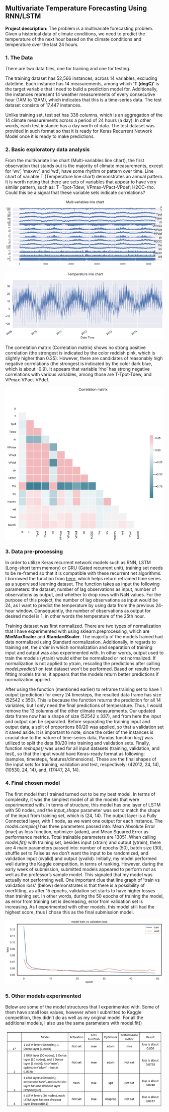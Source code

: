 ## Multivariate Temperature Forecasting Using RNN/LSTM 

**Project description:** The problem is a multivariate forecasting problem. Given a historical data of climate conditions, we need to predict the temperature of the next hour based on the climate conditions and temperature over the last 24 hours.

### 1. The Data
There are two data files, one for training and one for testing.

The training dataset has 52,566 instances, across 14 variables, excluding datetime. Each instance has 14 measurements, among which **‘T (degC)’** is the target variable that I need to build a prediction model for. Additionally, the instances represent 14 weather measurements of every consecutive hour (1AM to 12AM), which indicates that this is a time-series data. The test dataset consists of 17,447 instances. 

Unlike training set, test set has 336 columns, which is an aggregation of the 14 climate measurements across a period of 24 hours (a day). In other words, each test instance has a day worth of data. The test dataset was provided in such format so that it is ready for Keras Recurrent Network Model once it is ready to make predictions.

### 2. Basic exploratory data analysis
From the multivariate line chart (Multi-variables line chart), the first observation that stands out is the majority of climate measurements, except for ‘wv’, ‘maxwv’, and ‘wd’, have some rhythm or pattern over time. Line chart of variable T (Temperature line chart) demonstrates an annual pattern. It is worth noting that there are sets of variables that appear to have very similar pattern, such as: T -Tpot-Tdew; VPmax-VPact-VPdef; H2OC-rho. Could this be a signal that these variable sets indicate correlations? 

<p align="center">
  <img src="images/Capture1.PNG?raw=true">
</p>


<p align="center">
  <img src="images/Capture2.PNG?raw=true">
</p>

The correlation matrix (Correlation matrix) shows no strong positive correlation (the strongest is indicated by the color reddish pink, which is slightly higher than 0.25). However, there are candidates of reasonably high negative correlations (the strongest is indicated by the color dark blue, which is about -0.9). It appears that variable ‘rho’ has strong negative correlations with various variables, among those are T-Tpot-Tdew, and VPmax-VPact-VPdef. 


<p align="center">
  <img src="images/Capture3.PNG?raw=true">
</p>

### 3. Data pre-processing
In order to utilize Keras recurrent network models such as RNN, LSTM (Long-short term memory) or GRU (Gated recurrent unit), training set needs to be re-framed so that it is compatible with these recurrent net algorithms. I borrowed the function from [here](https://machinelearningmastery.com/multivariate-time-series-forecasting-lstms-keras/), which helps return reframed time series as a supervised learning dataset. The function takes as input the following parameters: the dataset, number of lag observations as input, number of observations as output, and whether to drop rows with NaN values. For the purpose of this project, the number of lag observations as input would be 24, as I want to predict the temperature by using data from the previous 24-hour window. Consequently, the number of observations as output for desired model is 1, in other words the temperature of the 25th hour.

Training dataset was first normalized. There are two types of normalization that I have experimented with using sklearn.preprocessing, which are **MinMaxScaler** and **StandardScaler**. The majority of the models trained had data normalized using Standard normalization. Additionally, in regards to training set, the order in which normalization and separation of training input and output was also experimented with. In other words, output used to train the models (ytrain) would either be normalized or not normalized. If normalization is not applied to ytrain, rescaling the predictions after calling *model.predict()* on test dataset won't be performed. Based on results from fitting models trains, it appears that the models return better predictions if normalization applied. 

After using the function (mentioned earlier) to reframe training set to have 1 output (prediction) for every 24 timesteps, the resulted data frame has size (52542 x 350). This is because the function returns the prediction for all 14 variables, but I only need the final predictions of temperature. Thus, I would remove the 13 columns of the other climate measurements. Our updated data frame now has a shape of size (52542 x 337), and from here the input and output can be separated. Before separating the training input and output data, a split of proportions 80/20 was applied, so that a validation set it saved aside. It is important to note, since the order of the instances is crucial due to the nature of time-series data, Pandas function *loc[]* was utilized to split the data 80/20 into training and validation sets. Finally, function *reshape()* was used for all input datasets (training, validation, and test), so that the input would have Keras-ready format as following: (samples, timesteps, features/dimensions). These are the final shapes of the input sets for training, validation and test, respectively: (42012, 24, 14), (10530, 24, 14), and, (17447, 24, 14). 

### 4. Final chosen model
The first model that I trained turned out to be my best model. In terms of complexity, it was the simplest model of all the models that were experimented with. In terms of structure, this model has one layer of LSTM with 50 nodes, and the *input_shape* parameter was set to match the shape of the input from training set, which is (24, 14). The output layer is a Fully Connected layer, with 1 node, as we want one output for each instance. The *model.compile()* has three parameters passed into: Mean Absolute Error (mae) as loss function, optimizer (adam), and Mean Squared Error as performance metrics. Total trainable parameters are 13051. When calling *model.fit()* with training set, besides input (xtrain) and output (ytrain), there are 4 main parameters passed into: number of epochs (50), batch size (30), shuffle set to False as we don’t want the input to be randomized, and validation input (xvalid) and output (yvalid). Initially, my model performed well during the Kaggle competition, in terms of ranking. However, during the early week of submission, submitted models appeared to perform not as well as the professor’s sample model. This signaled that my model was actually not performing well. One important clue that line graph of 'train vs validation loss' (below) demonstrates is that there is a possibility of overfitting, as after 15 epochs, validation set starts to have higher losses than training set. In other words, during the 50 epochs of training the model, as error from training set is decreasing, error from validation set is increasing. As I experimented with other models, this model still had the highest score, thus I chose this as the final submission model.

<p align="center">
  <img src="images/Capture5.PNG?raw=true"/>
 </p>

### 5. Other models experimented
Below are some of the model structures that I experimented with. Some of them have small loss values, however when I submitted to Kaggle competition, they didn’t do as well as my original model. For all the additional models, I also use the same parameters with model.fit()

<p align="center">
  <img src="images/Capture6.PNG?raw=true">
</p>

